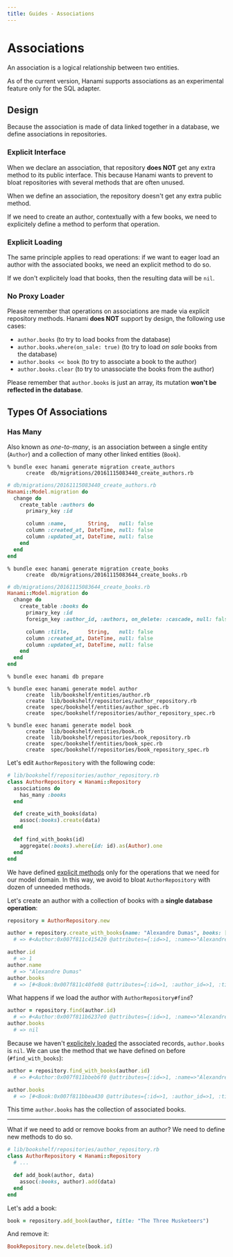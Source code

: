 ```yaml
---
title: Guides - Associations
---
```


# Associations

An association is a logical relationship between two entities.

<p class="warning">
  As of the current version, Hanami supports associations as an experimental feature only for the SQL adapter.
</p>

## Design

Because the association is made of data linked together in a database, we define associations in repositories.

### Explicit Interface

When we declare an association, that repository **does NOT** get any extra method to its public interface.
This because Hanami wants to prevent to bloat repositories with several methods that are often unused.

<p class="notice">
  When we define an association, the repository doesn't get any extra public method.
</p>

If we need to create an author, contextually with a few books, we need to explicitely define a method to perform that operation.

### Explicit Loading

The same principle applies to read operations: if we want to eager load an author with the associated books, we need an explicit method to do so.

If we don't explicitely load that books, then the resulting data will be `nil`.

### No Proxy Loader

Please remember that operations on associations are made via explicit repository methods.
Hanami **does NOT** support by design, the following use cases:

  * `author.books` (to try to load books from the database)
  * `author.books.where(on_sale: true)` (to try to load _on sale_ books from the database)
  * `author.books << book` (to try to associate a book to the author)
  * `author.books.clear` (to try to unassociate the books from the author)

Please remember that `author.books` is just an array, its mutation **won't be reflected in the database**.

## Types Of Associations

### Has Many

Also known as _one-to-many_, is an association between a single entity (`Author`) and a collection of many other linked entities (`Book`).

```shell
% bundle exec hanami generate migration create_authors
      create  db/migrations/20161115083440_create_authors.rb
```

```ruby
# db/migrations/20161115083440_create_authors.rb
Hanami::Model.migration do
  change do
    create_table :authors do
      primary_key :id

      column :name,       String,   null: false
      column :created_at, DateTime, null: false
      column :updated_at, DateTime, null: false
    end
  end
end
```

```shell
% bundle exec hanami generate migration create_books
      create  db/migrations/20161115083644_create_books.rb
```

```ruby
# db/migrations/20161115083644_create_books.rb
Hanami::Model.migration do
  change do
    create_table :books do
      primary_key :id
      foreign_key :author_id, :authors, on_delete: :cascade, null: false

      column :title,      String,   null: false
      column :created_at, DateTime, null: false
      column :updated_at, DateTime, null: false
    end
  end
end
```

```shell
% bundle exec hanami db prepare
```

```shell
% bundle exec hanami generate model author
      create  lib/bookshelf/entities/author.rb
      create  lib/bookshelf/repositories/author_repository.rb
      create  spec/bookshelf/entities/author_spec.rb
      create  spec/bookshelf/repositories/author_repository_spec.rb

% bundle exec hanami generate model book
      create  lib/bookshelf/entities/book.rb
      create  lib/bookshelf/repositories/book_repository.rb
      create  spec/bookshelf/entities/book_spec.rb
      create  spec/bookshelf/repositories/book_repository_spec.rb
```

Let's edit `AuthorRepository` with the following code:

```ruby
# lib/bookshelf/repositories/author_repository.rb
class AuthorRepository < Hanami::Repository
  associations do
    has_many :books
  end

  def create_with_books(data)
    assoc(:books).create(data)
  end

  def find_with_books(id)
    aggregate(:books).where(id: id).as(Author).one
  end
end
```

We have defined [explicit methods](#explicit-interface) only for the operations that we need for our model domain.
In this way, we avoid to bloat `AuthorRepository` with dozen of unneeded methods.

Let's create an author with a collection of books with a **single database operation**:

```ruby
repository = AuthorRepository.new

author = repository.create_with_books(name: "Alexandre Dumas", books: [{title: "The Count of Montecristo"}])
  # => #<Author:0x007f811c415420 @attributes={:id=>1, :name=>"Alexandre Dumas", :created_at=>2016-11-15 09:19:38 UTC, :updated_at=>2016-11-15 09:19:38 UTC, :books=>[#<Book:0x007f811c40fe08 @attributes={:id=>1, :author_id=>1, :title=>"The Count of Montecristo", :created_at=>2016-11-15 09:19:38 UTC, :updated_at=>2016-11-15 09:19:38 UTC}>]}>

author.id
  # => 1
author.name
  # => "Alexandre Dumas"
author.books
  # => [#<Book:0x007f811c40fe08 @attributes={:id=>1, :author_id=>1, :title=>"The Count of Montecristo", :created_at=>2016-11-15 09:19:38 UTC, :updated_at=>2016-11-15 09:19:38 UTC}>]
```

What happens if we load the author with `AuthorRepository#find`?

```ruby
author = repository.find(author.id)
  # => #<Author:0x007f811b6237e0 @attributes={:id=>1, :name=>"Alexandre Dumas", :created_at=>2016-11-15 09:19:38 UTC, :updated_at=>2016-11-15 09:19:38 UTC}>
author.books
  # => nil
```

Because we haven't [explicitely loaded](#explicit-loading) the associated records, `author.books` is `nil`.
We can use the method that we have defined on before (`#find_with_books`):

```ruby
author = repository.find_with_books(author.id)
  # => #<Author:0x007f811bbeb6f0 @attributes={:id=>1, :name=>"Alexandre Dumas", :created_at=>2016-11-15 09:19:38 UTC, :updated_at=>2016-11-15 09:19:38 UTC, :books=>[#<Book:0x007f811bbea430 @attributes={:id=>1, :author_id=>1, :title=>"The Count of Montecristo", :created_at=>2016-11-15 09:19:38 UTC, :updated_at=>2016-11-15 09:19:38 UTC}>]}>

author.books
  # => [#<Book:0x007f811bbea430 @attributes={:id=>1, :author_id=>1, :title=>"The Count of Montecristo", :created_at=>2016-11-15 09:19:38 UTC, :updated_at=>2016-11-15 09:19:38 UTC}>]
```

This time `author.books` has the collection of associated books.

---

What if we need to add or remove books from an author?
We need to define new methods to do so.

```ruby
# lib/bookshelf/repositories/author_repository.rb
class AuthorRepository < Hanami::Repository
  # ...

  def add_book(author, data)
    assoc(:books, author).add(data)
  end
end
```

Let's add a book:

```ruby
book = repository.add_book(author, title: "The Three Musketeers")
```

And remove it:

```ruby
BookRepository.new.delete(book.id)
```
